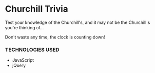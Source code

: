 # Churchill Trivia

Test your knowledge of the Churchill's, and it may not be the Churchill's you're thinking of...

Don't waste any time, the clock is counting down!

### TECHNOLOGIES USED
* JavaScript
* jQuery
